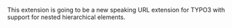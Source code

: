 This extension is going to be a new speaking URL extension for TYPO3 with support for nested hierarchical elements.
